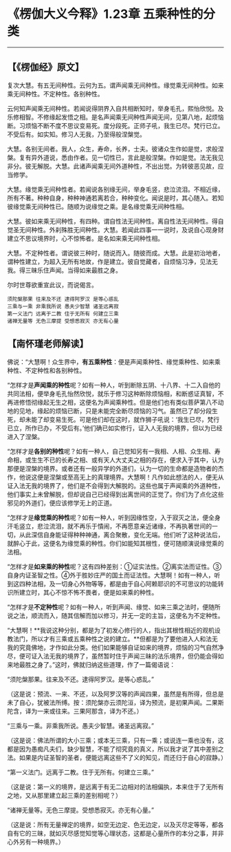 # 《楞伽大义今释》1.23章 五乘种性的分类

------

## 【《楞伽经》原文】

复次大慧。有五无间种性。云何为五。谓声闻乘无间种性。缘觉乘无间种性。如来乘无间种性。不定种性。各别种性。

云何知声闻乘无间种性。若闻说得阴界入自共相断知时，举身毛孔，熙怡欣悦。及乐修相智。不修缘起发悟之相。是名声闻乘无间种性声闻无间，见第八地，起烦恼断。习烦恼不断不度不思议变易死。度分段死。正师子吼，我生已尽。梵行已立。不受后有。如实知。修习人无我，乃至得般涅槃觉。

大慧。各别无间者。我人，众生，寿命，长养，士夫。彼诸众生作如是觉，求般涅槃。复有异外道说，悉由作者。见一切性已，言此是般涅槃。作如是觉。法无我见非分。彼无解脱。大慧。此诸声闻乘无间外道种性，不出出觉。为转彼恶见故，应当修学。

大慧。缘觉乘无间种性者。若闻说各别缘无间，举身毛竖，悲泣流泪。不相近缘，所有不著。种种自身，种种神通若离若合，种种变化。闻说是时，其心随入。若知彼缘觉乘无间种性已。随顺为说缘觉之乘。是名缘觉乘无间种性相。

大慧。彼如来乘无间种性，有四种。谓自性法无间种性。离自性法无间种性。得自觉圣无间种性。外刹殊胜无间种性。大慧。若闻此四事一一说时，及说自心现身财建立不思议境界时，心不惊怖者。是名如来乘无间种性相。

大慧。不定种性者。谓说彼三种时，随说而入。随彼而成。大慧。此是初治地者，谓种性建立，为超入无所有地故，作是建立。彼自觉藏者，自烦恼习净，见法无我。得三昧乐住声闻。当得如来最胜之身。

尔时世尊欲重宣此议，而说偈言。

```
须陀槃那果 往来及不还 逮得阿罗汉 是等心惑乱
三乘与一乘 非乘我所说 愚夫少智慧 诸圣远离寂
第一义法门 远离于二教 住于无所有 何建立三乘
诸禅无量等 无色三摩提 受想悉寂灭 亦无有心量
```



## 【南怀瑾老师解读】

佛说：“大慧啊！众生界中，**有五乘种性**：便是声闻乘种性、缘觉乘种性、如来乘种性、不定种性和各别种性。

“怎样才是**声闻乘的种性**呢？如有一种人，听到断除五阴、十八界、十二入自他的共同法相，便举身毛孔怡然欣悦，就乐于修习这种断除烦恼相，和断惑证真智，不再进修悟彻缘起无生之相，这便名为声闻乘种性。但是他们也有类似菩萨第八不动地的见地，缘起的烦恼已断，只是未能完全断尽烦恼的习气。虽然已了却分段生死，却未能了却变易生死。可是他们却在这时，就作狮子吼说：‘我生已尽，梵行已立，所作已办，不受后有。’他们确已如实修行，证入人无我的境界，但以为已经进入了涅槃。

“怎样才是**各别的种性**呢？如有一种人，自己觉知另有一我相、人相、众生相、寿命相，或生生不已的长寿之相、或有天人大丈夫之相的存在，便求入于其中，认为那便是涅槃的境界。或者还有一般异学的外道们，认为一切的生命都是造物者的杰作，他说这便是涅槃或至高无上的真理境界。大慧啊！凡作如此想法的人，便无从证入法无我的境界了，他们是不会得到大解脱的。这些也属于声闻乘的外道种性，他们事实上未曾解脱，但却说自己已经得到出离世间的正觉了。你们为了点化这些邪见的外道们，便应该修学无上的正道。

“怎样才是**缘觉乘的种性**呢？如有一种人，听到因缘性空，入于寂灭之法，便全身汗毛竖立，悲泣流泪，就不再乐于憒闹，不再愿意亲近诸缘，不再执著世间的一切，从此深信自身能证得种种神通，离合聚散，变化无端。他们听了这种说法后，就醉心于此，这便名为缘觉乘的种性。你们如能知其根性，便可随顺演说缘觉乘的法相。

“怎样才是**如来乘的种性**呢？这有四种差别：①证实法性。②离实法而证性。③自身内证圣智之性。④外于胜妙庄严的国土而证法性。大慧啊！如有一种人，听到这四种法相，及一切身心外物等等，都是由于自心阿赖耶识的不可思议的功能转识所建立时，其心不惊不怖不畏者，便是如来乘的种性。

“怎样才是**不定种性**呢？如有一种人，听到声闻、缘觉、如来三乘之法时，便随所说之法，顺流而入，随其信解而加以修习，并无一定的主旨，这便名为不定种性。

“大慧啊！**我说这种分别，都是为了初发心修行的人，指出其根性相近的观机设教法门，所以才有三乘或五乘种性之说的建立。**但都是为了要他进入人和法无我的究竟佛地，才作如此分类。他们如果能够自证如来的境界，烦恼的习气自然净尽，便可证入法无我的境界了，虽然暂时住于声闻三昧的法乐境界，但仍能会得如来地最胜之身了。”这时，佛就归纳这些道理，作了一篇偈语说：

“须陀槃那果。往来及不还。逮得阿罗汉。是等心惑乱。”

（这是说：预流、一来、不还，以及阿罗汉等的声闻四果，虽然是有所得，但总是未了自心，犹被法所缚。按：须陀槃亦云须陀洹，译为预流，是初果声闻。二果斯陀含，译为一来或往来。三果阿那含，译为不还。）

“三乘与一乘。非乘我所说。愚夫少智慧。诸圣远离寂。”

（这是说：佛法所谓的大小三乘；或本无三乘，只有一乘；或说连一乘也没有，这都是因为愚痴凡夫们，缺少智慧，不能了彻究竟的真义，所以我才说了其中差别之法。如果是内证圣智的圣者，便能远离这些不了义的知见，而还归于自心的寂静。）

“第一义法门。远离于二教。住于无所有。何建立三乘。”

（这是说：第一义的境界，是远离于有无二边相对的法相偏执，本来住于了无所有之地，又从那里建立起三乘的差别相呢？）

“诸禅无量等。无色三摩提。受想悉寂灭。亦无有心量。”

（这是说：所有无量禅定的境界，如空无边定、色无边定，以及灭尽定等等，都各自有它的三昧，就如灭尽感觉知觉等心理状态，这都是心量所作的本分之事，并非心外另有一种境界。）

